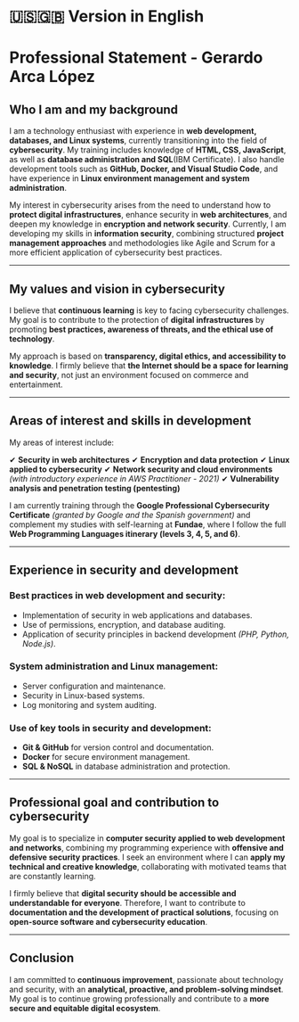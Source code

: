 # 🇺🇸🇬🇧 Version in English

# **Professional Statement - Gerardo Arca López**

##  Who I am and my background

I am a technology enthusiast with experience in **web development, databases, and Linux systems**, currently transitioning into the field of **cybersecurity**. My training includes knowledge of **HTML, CSS, JavaScript**, as well as **database administration and SQL**(IBM Certificate). I also handle development tools such as **GitHub, Docker, and Visual Studio Code**, and have experience in **Linux environment management and system administration**.

My interest in cybersecurity arises from the need to understand how to **protect digital infrastructures**, enhance security in **web architectures**, and deepen my knowledge in **encryption and network security**. Currently, I am developing my skills in **information security**, combining structured **project management approaches** and methodologies like Agile and Scrum for a more efficient application of cybersecurity best practices.

---

##  My values and vision in cybersecurity

I believe that **continuous learning** is key to facing cybersecurity challenges. My goal is to contribute to the protection of **digital infrastructures** by promoting **best practices, awareness of threats, and the ethical use of technology**.

My approach is based on **transparency, digital ethics, and accessibility to knowledge**. I firmly believe that **the Internet should be a space for learning and security**, not just an environment focused on commerce and entertainment.

---

##  Areas of interest and skills in development

My areas of interest include:

✔ **Security in web architectures** 
✔ **Encryption and data protection** 
✔ **Linux applied to cybersecurity** 
✔ **Network security and cloud environments** *(with introductory experience in AWS Practitioner - 2021)* 
✔ **Vulnerability analysis and penetration testing (pentesting)** 

I am currently training through the **Google Professional Cybersecurity Certificate** *(granted by Google and the Spanish government)* and complement my studies with self-learning at **Fundae**, where I follow the full **Web Programming Languages itinerary (levels 3, 4, 5, and 6)**.

---

##  Experience in security and development

### Best practices in web development and security:
- Implementation of security in web applications and databases.
- Use of permissions, encryption, and database auditing.
- Application of security principles in backend development *(PHP, Python, Node.js)*.

### System administration and Linux management:
- Server configuration and maintenance.
- Security in Linux-based systems.
- Log monitoring and system auditing.

### Use of key tools in security and development:
- **Git & GitHub** for version control and documentation.
- **Docker** for secure environment management.
- **SQL & NoSQL** in database administration and protection.

---

##  Professional goal and contribution to cybersecurity

My goal is to specialize in **computer security applied to web development and networks**, combining my programming experience with **offensive and defensive security practices**. I seek an environment where I can **apply my technical and creative knowledge**, collaborating with motivated teams that are constantly learning.

I firmly believe that **digital security should be accessible and understandable for everyone**. Therefore, I want to contribute to **documentation and the development of practical solutions**, focusing on **open-source software and cybersecurity education**.

---

##  Conclusion

I am committed to **continuous improvement**, passionate about technology and security, with an **analytical, proactive, and problem-solving mindset**. My goal is to continue growing professionally and contribute to a **more secure and equitable digital ecosystem**.

